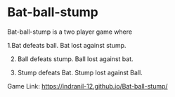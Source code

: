# Bat-ball-stump
Bat-ball-stump is a two player game where 

1.Bat defeats ball.
  Bat lost against stump.
  
2. Ball defeats stump.
   Ball lost against bat.
   
3. Stump defeats Bat.
   Stump lost against Ball.

Game Link: https://indranil-12.github.io/Bat-ball-stump/ 
